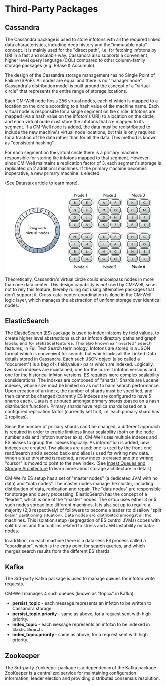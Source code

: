 # Third-Party Packages

## Cassandra

The Cassandra package is used to store infotons with all the required linked data characteristics, including deep history and the "immutable data" concept.  It is mainly used for the "direct path", i.e. for fetching infotons by URI in a fast and scalable way. Cassandra also supports a convenient, higher level query language (CQL) compared to other column-family storage packages (e.g. HBase & Accumulo).

The design of the Cassandra storage management has no Single Point of Failure (SPoF). All nodes are equal and there is no "manager node". Cassandra's distribution model is built around the concept of a "virtual circle" that represents the entire range of storage locations.

Each CM-Well node hosts 256 virtual nodes, each of which is mapped to a location on the circle according to a hash value of the machine name. Each virtual node is responsible for a single segment on the circle. Infotons are mapped (via a hash value on the infoton's URI) to a location on the circle, and each virtual node must store the infotons that are mapped to its segment. If a CM-Well node is added, the data must be redistributed to include the new machine's virtual node locations, but this is only required for a fraction of the data rather than for all the data. This method is known as "consistent hashing".

For each segment on the virtual circle there is a primary machine responsible for storing the infotons mapped to that segment. However, since CM-Well maintains a replication factor of 3, each segment's storage is replicated on 2 additional machines. If the primary machine becomes inoperative, a new primary machine is elected.

(See [Datastax article](https://docs.datastax.com/en/cassandra/3.0/cassandra/architecture/archDataDistributeDistribute.html) to learn more).

![image](../../_Images/cassandra-virtual-nodes.png) 

Theoretically, Cassandra's virtual circle could encompass nodes in more than one data center. This design capability is _not_ used by CM-Well, so as not to rely this feature, thereby ruling out using alternative packages that don't support it. Cross-data-center coordination is done in the CM-Well logic layer, which manages the abstraction of uniform storage over identical nodes.

## ElasticSearch

The ElasticSearch (ES) package is used to index infotons by field values, to create higher level abstractions such as infoton directory paths and graph labels, and for statistical features. This also known as "inverted" search features, in Full Text Search terminology. Infotons are stored in a JSON format which is convenient for search, but which lacks all the Linked Data details stored in Cassandra. Each such JSON object (also called a "document") is a bag of <field,value> pairs which are indexed. Logically, two such indexes are maintained, one for the current infoton versions and one for the historical infoton versions.
ES requires more complex scalability considerations. The indexes are composed of "shards". Shards are Lucene indexes, whose size must be limited so as not to harm search performance. Upon creation of an index, the number of shards must be specified, and then cannot be changed (currently ES indexes are configured to have 5 shards each). Data is distributed amongst primary shards (based on a hash distribution function). Primary shards have replica shards based on a configured replication factor (currently set to 3, i.e. each primary shard has 2 replicas).

Since the number of primary shards can't be changed, a different approach is required in order to enable limitless linear scalability (both on the node number axis and infoton number axis). CM-Well uses multiple indexes and ES aliases to group the indexes logically. As information is added, new indexes are created. Two aliases are used: one is used by the front-end read/search and a second back-end alias is used for writing new data. When a size threshold is reached, a new index is created and the writing "cursor" is moved to point to the new index. (See [Ingest Queues and Storage Architecture](Arch.PlatformArch.Part1.md#StorageArchitecture) to learn more about storage architecture in detail.)

CM-Well's ES setup has a set of "master nodes" (a dedicated JVM with no data) and "data nodes". The master nodes manage the cluster, including distribution of data, replication and repair. The "data nodes" are responsible for storage and query processing. ElasticSearch has the concept of a "leader", which is one of the "master" nodes. The setup uses either 3 or 5 such nodes spread into different machines. It is also set up to require a majority (2,3 respectively) of followers to become a leader (to disallow "split brain" partitioning situation).  Data nodes are distributed amongst all the machines. This isolation setup (segregation of ES control JVMs) copes with split brains and fluctuations related to stress and JVM instability on data-nodes.

In addition, on each machine there is a data-less ES process called a "coordinator", which is the entry point for search queries, and which merges search results from the different ES shards.

## Kafka

The 3rd-party Kafka package is used to manage queues for infoton write requests.

CM-Well manages 4 such queues (known as "topics" in Kafka):

- **persist_topic** - each message represents an infoton to be written to Cassandra storage.
- **persist_topic.priority** - same as above, for a request sent with high priority.
- **index_topic** - each message represents an infoton to be indexed in Elastic Search.
- **index_topic.priority** - same as above, for a request sent with high priority.

## Zookeeper

The 3rd-party Zookeeper package is a dependency of the Kafka package. ZooKeeper is a centralized service for maintaining configuration information, leader election and providing distributed consensus resolution.